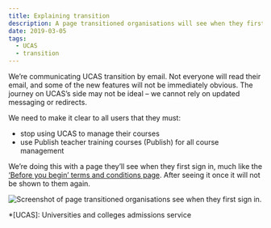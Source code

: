 ```yaml
---
title: Explaining transition
description: A page transitioned organisations will see when they first sign in
date: 2019-03-05
tags:
  - UCAS
  - transition
---
```


We’re communicating UCAS transition by email. Not everyone will read their email, and some of the new features will not be immediately obvious. The journey on UCAS’s side may not be ideal – we cannot rely on updated messaging or redirects.

We need to make it clear to all users that they must:

- stop using UCAS to manage their courses
- use Publish teacher training courses (Publish) for all course management

We’re doing this with a page they’ll see when they first sign in, much like the [‘Before you begin’ terms and conditions page](/publish-teacher-training-courses/terms-agreement). After seeing it once it will not be shown to them again.

![Screenshot of page transitioned organisations see when they first sign in.](when-an-organisation-is-transitioned.png "A page transitioned organisations will see when they first log in")

*[UCAS]: Universities and colleges admissions service
